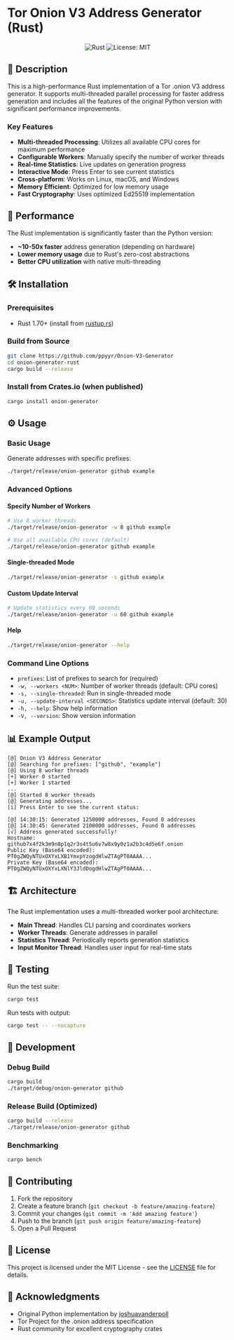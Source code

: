 # Tor Onion V3 Address Generator (Rust)

<p align="center">
    <img src="https://img.shields.io/badge/rust-%23000000.svg?style=for-the-badge&logo=rust&logoColor=white" alt="Rust">
    <img src="https://img.shields.io/badge/License-MIT-yellow.svg" alt="License: MIT">
</p>

## 📜 Description

This is a high-performance Rust implementation of a Tor .onion V3 address generator. It supports multi-threaded parallel processing for faster address generation and includes all the features of the original Python version with significant performance improvements.

### Key Features

- **Multi-threaded Processing**: Utilizes all available CPU cores for maximum performance
- **Configurable Workers**: Manually specify the number of worker threads
- **Real-time Statistics**: Live updates on generation progress
- **Interactive Mode**: Press Enter to see current statistics
- **Cross-platform**: Works on Linux, macOS, and Windows
- **Memory Efficient**: Optimized for low memory usage
- **Fast Cryptography**: Uses optimized Ed25519 implementation

## 🚀 Performance

The Rust implementation is significantly faster than the Python version:
- **~10-50x faster** address generation (depending on hardware)
- **Lower memory usage** due to Rust's zero-cost abstractions
- **Better CPU utilization** with native multi-threading

## 🛠️ Installation

### Prerequisites
- Rust 1.70+ (install from [rustup.rs](https://rustup.rs/))

### Build from Source
```bash
git clone https://github.com/ppyyr/Onion-V3-Generator
cd onion-generator-rust
cargo build --release
```

### Install from Crates.io (when published)
```bash
cargo install onion-generator
```

## ⚙️ Usage

### Basic Usage
Generate addresses with specific prefixes:
```bash
./target/release/onion-generator github example
```

### Advanced Options

#### Specify Number of Workers
```bash
# Use 8 worker threads
./target/release/onion-generator -w 8 github example

# Use all available CPU cores (default)
./target/release/onion-generator github example
```

#### Single-threaded Mode
```bash
./target/release/onion-generator -s github example
```

#### Custom Update Interval
```bash
# Update statistics every 60 seconds
./target/release/onion-generator -u 60 github example
```

#### Help
```bash
./target/release/onion-generator --help
```

### Command Line Options

- `prefixes`: List of prefixes to search for (required)
- `-w, --workers <NUM>`: Number of worker threads (default: CPU cores)
- `-s, --single-threaded`: Run in single-threaded mode
- `-u, --update-interval <SECONDS>`: Statistics update interval (default: 30)
- `-h, --help`: Show help information
- `-V, --version`: Show version information

## 📊 Example Output

```
[@] Onion V3 Address Generator
[@] Searching for prefixes: ["github", "example"]
[@] Using 8 worker threads
[+] Worker 0 started
[+] Worker 1 started
...
[@] Started 8 worker threads
[@] Generating addresses...
[i] Press Enter to see the current status:

[@] 14:30:15: Generated 1250000 addresses, Found 0 addresses
[@] 14:30:45: Generated 2100000 addresses, Found 0 addresses
[√] Address generated successfully!
Hostname:                      github7x4f2k3m9n8p1q2r3s4t5u6v7w8x9y0z1a2b3c4d5e6f.onion
Public Key (Base64 encoded):   PT0gZWQyNTUxOXYxLXB1YmxpYzogdHlwZTAgPT0AAAA...
Private Key (Base64 encoded):  PT0gZWQyNTUxOXYxLXNlY3JldDogdHlwZTAgPT0AAAA...
```

## 🏗️ Architecture

The Rust implementation uses a multi-threaded worker pool architecture:

- **Main Thread**: Handles CLI parsing and coordinates workers
- **Worker Threads**: Generate addresses in parallel
- **Statistics Thread**: Periodically reports generation statistics
- **Input Monitor Thread**: Handles user input for real-time stats

## 🧪 Testing

Run the test suite:
```bash
cargo test
```

Run tests with output:
```bash
cargo test -- --nocapture
```

## 🔧 Development

### Debug Build
```bash
cargo build
./target/debug/onion-generator github
```

### Release Build (Optimized)
```bash
cargo build --release
./target/release/onion-generator github
```

### Benchmarking
```bash
cargo bench
```

## 🤝 Contributing

1. Fork the repository
2. Create a feature branch (`git checkout -b feature/amazing-feature`)
3. Commit your changes (`git commit -m 'Add amazing feature'`)
4. Push to the branch (`git push origin feature/amazing-feature`)
5. Open a Pull Request

## 📄 License

This project is licensed under the MIT License - see the [LICENSE](LICENSE) file for details.

## 🙏 Acknowledgments

- Original Python implementation by [joshuavanderpoll](https://github.com/joshuavanderpoll)
- Tor Project for the .onion address specification
- Rust community for excellent cryptography crates
